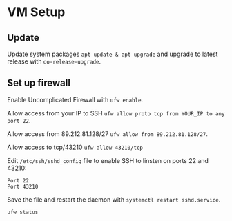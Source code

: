 # VM Setup

## Update

Update system packages `apt update & apt upgrade` and upgrade to latest release with `do-release-upgrade`.

## Set up firewall

Enable Uncomplicated Firewall with `ufw enable`.

Allow access from your IP to SSH `ufw allow proto tcp from YOUR_IP to any port 22`.

Allow access from 89.212.81.128/27 `ufw allow from 89.212.81.128/27`.

Allow access to tcp/43210 `ufw allow 43210/tcp`

Edit `/etc/ssh/sshd_config` file to enable SSH to linsten on ports 22 and 43210:

    Port 22
    Port 43210

Save the file and restart the daemon with `systemctl restart sshd.service`.

    ufw status
